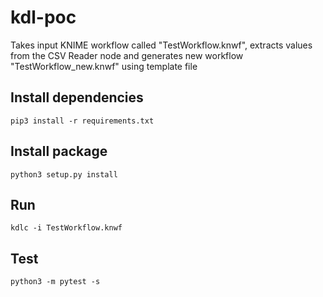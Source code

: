 # kdl-poc

Takes input KNIME workflow called "TestWorkflow.knwf", extracts values from the CSV Reader node and generates new workflow "TestWorkflow_new.knwf" using template file

## Install dependencies
`pip3 install -r requirements.txt`

## Install package
`python3 setup.py install`

## Run
`kdlc -i TestWorkflow.knwf`

## Test
`python3 -m pytest -s`

